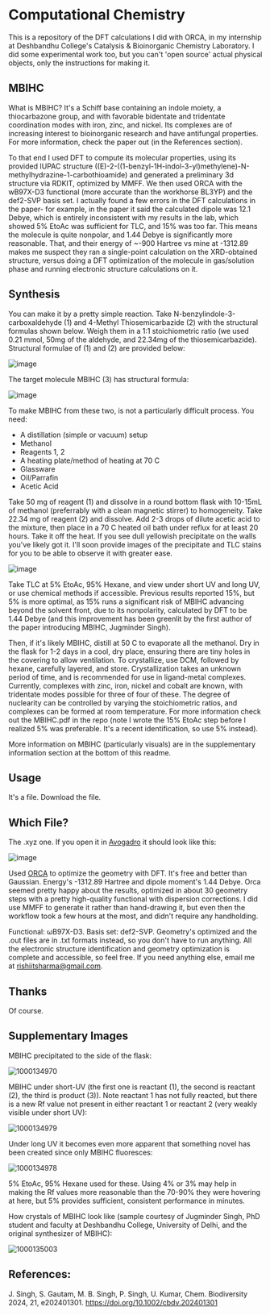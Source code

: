 # Computational Chemistry

This is a repository of the DFT calculations I did with ORCA, in my internship at Deshbandhu College's Catalysis & Bioinorganic Chemistry Laboratory. I did some experimental work too, but you can't 'open source' actual physical objects, only the instructions for making it.

## MBIHC

What is MBIHC? It's a Schiff base containing an indole moiety, a thiocarbazone group, and with favorable bidentate and tridentate coordination modes with iron, zinc, and nickel. Its complexes are of increasing interest to bioinorganic research and have antifungal properties. For more information, check the paper out (in the References section).

To that end I used DFT to compute its molecular properties, using its provided IUPAC structure ((E)-2-((1-benzyl-1H-indol-3-yl)methylene)-N-methylhydrazine-1-carbothioamide) and generated a preliminary 3d structure via RDKIT, optimized by MMFF. We then used ORCA with the wB97X-D3 functional (more accurate than the workhorse BL3YP) and the def2-SVP basis set. I actually found a few errors in the DFT calculations in the paper- for example, in the paper it said the calculated dipole was 12.1 Debye, which is entirely inconsistent with my results in the lab, which showed 5% EtoAc was sufficient for TLC, and 15% was too far. This means the molecule is quite nonpolar, and 1.44 Debye is significantly more reasonable. That, and their energy of ~-900 Hartree vs mine at -1312.89 makes me suspect they ran a single-point calculation on the XRD-obtained structure, versus doing a DFT optimization of the molecule in gas/solution phase and running electronic structure calculations on it.

## Synthesis

You can make it by a pretty simple reaction. Take N-benzylindole-3-carboxaldehyde (1) and 4-Methyl Thiosemicarbazide (2) with the structural formulas shown below. Weigh them in a 1:1 stoichiometric ratio (we used 0.21 mmol, 50mg of the aldehyde, and 22.34mg of the thiosemicarbazide). Structural formulae of (1) and (2) are provided below:

![image](https://github.com/user-attachments/assets/126b8d41-aeb9-45e6-87d8-af077697cd54)

The target molecule MBIHC (3) has structural formula:

![image](https://github.com/user-attachments/assets/324b4682-1b45-4ff1-b44c-0d78fb1a2f13)

To make MBIHC from these two, is not a particularly difficult process. You need:

- A distillation (simple or vacuum) setup
- Methanol
- Reagents 1, 2
- A heating plate/method of heating at 70 C
- Glassware
- Oil/Parrafin
- Acetic Acid

Take 50 mg of reagent (1) and dissolve in a round bottom flask with 10-15mL of methanol (preferrably with a clean magnetic stirrer) to homogeneity. Take 22.34 mg of reagent (2) and dissolve. Add 2-3 drops of dilute acetic acid to the mixture, then place in a 70 C heated oil bath under reflux for at least 20 hours. Take it off the heat. If you see dull yellowish precipitate on the walls you've likely got it. I'll soon provide images of the precipitate and TLC stains for you to be able to observe it with greater ease.

![image](https://github.com/user-attachments/assets/9aa48128-db68-4fe6-ae90-813b8a9304ea)


Take TLC at 5% EtoAc, 95% Hexane, and view under short UV and long UV, or use chemical methods if accessible. Previous results reported 15%, but 5% is more optimal, as 15% runs a significant risk of MBIHC advancing beyond the solvent front, due to its nonpolarity, calculated by DFT to be 1.44 Debye (and this improvement has been greenlit by the first author of the paper introducing MBIHC, Jugminder Singh). 

Then, if it's likely MBIHC, distill at 50 C to evaporate all the methanol. Dry in the flask for 1-2 days in a cool, dry place, ensuring there are tiny holes in the covering to allow ventilation. To crystallize, use DCM, followed by hexane, carefully layered, and store. Crystallization takes an unknown period of time, and is recommended for use in ligand-metal complexes. Currently, complexes with zinc, iron, nickel and cobalt are known, with tridentate modes possible for three of four of these. The degree of nuclearity can be controlled by varying the stoichiometric ratios, and complexes can be formed at room temperature. For more information check out the MBIHC.pdf in the repo (note I wrote the 15% EtoAc step before I realized 5% was preferable. It's a recent identification, so use 5% instead).

More information on MBIHC (particularly visuals) are in the supplementary information section at the bottom of this readme.

## Usage

It's a file. Download the file.

## Which File?

The .xyz one. If you open it in [Avogadro](https://avogadro.cc/) it should look like this:

![image](https://github.com/user-attachments/assets/7a18d23c-900a-422b-b846-68574e6ca065)

Used [ORCA](https://orcaforum.kofo.mpg.de/app.php/dlext/) to optimize the geometry with DFT. It's free and better than Gaussian. Energy's -1312.89 Hartree and dipole moment's 1.44 Debye. Orca seemed pretty happy about the results, optimized in about 30 geometry steps with a pretty high-quality functional with dispersion corrections. I did use MMFF to generate it rather than hand-drawing it, but even then the workflow took a few hours at the most, and didn't require any handholding. 

Functional: ωB97X-D3. Basis set: def2-SVP. Geometry's optimized and the .out files are in .txt formats instead, so you don't have to run anything. All the electronic structure identification and geometry optimization is complete and accessible, so feel free. If you need anything else, email me at rishiitsharma@gmail.com.

## Thanks

Of course.

## Supplementary Images

MBIHC precipitated to the side of the flask:

![1000134970](https://github.com/user-attachments/assets/8b9bd7c0-6543-4c55-800d-a155b81a0eea)

MBIHC under short-UV (the first one is reactant (1), the second is reactant (2), the third is product (3)). Note reactant 1 has not fully reacted, but there is a new Rf value not present in either reactant 1 or reactant 2 (very weakly visible under short UV):

![1000134979](https://github.com/user-attachments/assets/5653af4f-dffb-4813-9225-8cb475efa9e8)

Under long UV it becomes even more apparent that something novel has been created since only MBIHC fluoresces:

![1000134978](https://github.com/user-attachments/assets/d4ff83c2-a3f3-40d4-b0c8-0d35e2f71da4)

5% EtoAc, 95% Hexane used for these. Using 4% or 3% may help in making the Rf values more reasonable than the 70-90% they were hovering at here, but 5% provides sufficient, consistent performance in minutes.

How crystals of MBIHC look like (sample courtesy of Jugminder Singh, PhD student and faculty at Deshbandhu College, University of Delhi, and the original synthesizer of MBIHC):

![1000135003](https://github.com/user-attachments/assets/e1e4c923-5ee1-45c3-bb8f-ebb157013907)

## References:
J. Singh, S. Gautam, M. B. Singh, P. Singh, U. Kumar, Chem. Biodiversity 2024, 21, e202401301. https://doi.org/10.1002/cbdv.202401301

